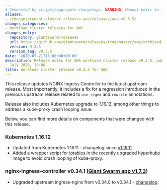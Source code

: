 ```yaml
---
# Generated by scripts/aggregate-changelogs. WARNING: Manual edits to this files will be overwritten.
aliases:
- /changes/tenant-cluster-releases-aws/releases/aws-v9.3.5/
changes_categories:
- Workload cluster releases for AWS
changes_entry:
  repository: giantswarm/releases
  url: https://github.com/giantswarm/releases/tree/master/aws/archived/v9.3.5
  version: 9.3.5
  version_tag: v9.3.5
date: '2020-07-21T15:00:00+00:00'
description: Release notes for AWS workload cluster release v9.3.5, published on 21
  July 2020, 15:00
title: Workload cluster release v9.3.5 for AWS
---
```


This release updates NGINX Ingress Controller to the latest upstream release.
Most importantly, it includes a fix for a regression introduced in the previous upstream release related to `use-regex` and `rewrite` annotations.

Release also includes Kubernetes upgrade to 1.16.12, among other things to address a kube-proxy crash looping issue.

Below, you can find more details on components that were changed with this release.

### Kubernetes 1.16.12

- Updated from Kubernetes 1.16.11 -
changelog since [v1.16.11](https://github.com/kubernetes/kubernetes/blob/master/CHANGELOG/CHANGELOG-1.16.md#changelog-since-v11611)
- Added a wrapper script for iptables in the recently upgraded hyperkube image to avoid crash looping of kube-proxy.

### nginx-ingress-controller v0.34.1 ([Giant Swarm app v1.7.3](https://github.com/giantswarm/nginx-ingress-controller-app/blob/master/CHANGELOG.md#v173-2020-07-16))

- Upgraded upstream ingress-nginx from v0.34.0 to v0.34.1 - [changelog](https://github.com/kubernetes/ingress-nginx/blob/master/Changelog.md#0341).
